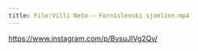 ```yaml
---
title: File:Villi Neto – Forníslenski sjomlinn.mp4
---
```


https://www.instagram.com/p/BysuJIVg2Qv/